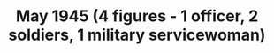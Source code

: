 ---
layout: product
title: "May 1945 (4 figures - 1 officer, 2 soldiers, 1 military servicewoman)                                                                                                        "
price: "TBA" 
desc: "Maketa"
img_path: "/assets/img/ICM 35541.webp"
brand: "N/A"
available: false
special_offer: false
new: false
soon: false
cat: "010000"
subcat: "013600"
subsubcat: "0N/A"
sifra: "ICM 35541"
popular: false
spec: false
---